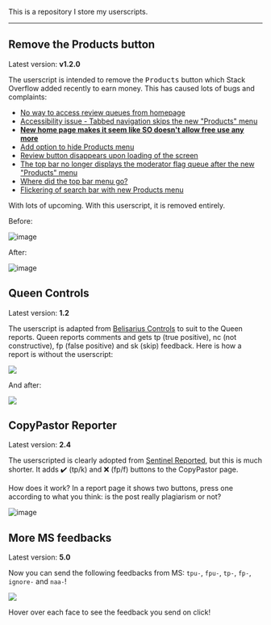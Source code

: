 This is a repository I store my userscripts.

---

## Remove the Products button

Latest version: **v1.2.0**

The userscript is intended to remove the <kbd>Products</kbd> button which Stack Overflow added recently to earn money. This has caused lots of bugs and complaints:

- [No way to access review queues from homepage](https://meta.stackoverflow.com/q/387105)
- [Accessibility issue - Tabbed navigation skips the new "Products" menu](https://meta.stackoverflow.com/q/387011)
- **[New home page makes it seem like SO doesn't allow free use any more](https://meta.stackoverflow.com/q/386505)**
- [Add option to hide Products menu](https://meta.stackoverflow.com/q/386393)
- [Review button disappears upon loading of the screen](https://meta.stackoverflow.com/q/386389)
- [The top bar no longer displays the moderator flag queue after the new "Products" menu](https://meta.stackoverflow.com/q/386325)
- [Where did the top bar menu go?](https://meta.stackoverflow.com/q/386293)
- [Flickering of search bar with new Products menu](https://meta.stackoverflow.com/q/386288)

With lots of upcoming. With this userscript, it is removed entirely.

Before:

![image](https://user-images.githubusercontent.com/38133098/61171731-7a70f500-a584-11e9-8758-a92e903af744.png)

After:

![image](https://user-images.githubusercontent.com/38133098/61171743-983e5a00-a584-11e9-80c0-1169d2321679.png)

## Queen Controls

Latest version: **1.2**

The userscript is adapted from [Belisarius Controls](https://github.com/SOBotics/Userscripts/blob/master/Belisarius/Belisarius_Controls.user.js) to suit to the Queen reports. Queen reports comments and gets tp (true positive), nc (not constructive), fp (false positive) and sk (skip) feedback. Here is how a report is without the userscript:

![](https://i.stack.imgur.com/RAjWU.png)

And after:

![](https://i.stack.imgur.com/4gBJl.png)

## CopyPastor Reporter

Latest version: **2.4**

The userscripted is clearly adopted from [Sentinel Reported](https://github.com/SOBotics/Userscripts/SentinelReporter/raw/master/SentinelReporter.user.js), but this is much shorter. It adds ✔️ (tp/k) and ❌ (fp/f) buttons to the CopyPastor page.

How does it work? In a report page it shows two buttons, press one according to what you think: is the post really plagiarism or not?

![image](https://user-images.githubusercontent.com/38133098/67421653-a2d3ab00-f5d9-11e9-89c9-d50151cbc25b.png)

## More MS feedbacks

Latest version: **5.0**

Now you can send the following feedbacks from MS: `tpu-`, `fpu-`, `tp-`, `fp-`, `ignore-` and `naa-`!

![](https://user-images.githubusercontent.com/38133098/67421516-54261100-f5d9-11e9-958c-96e1ffc768ac.png)

Hover over each face to see the feedback you send on click!
